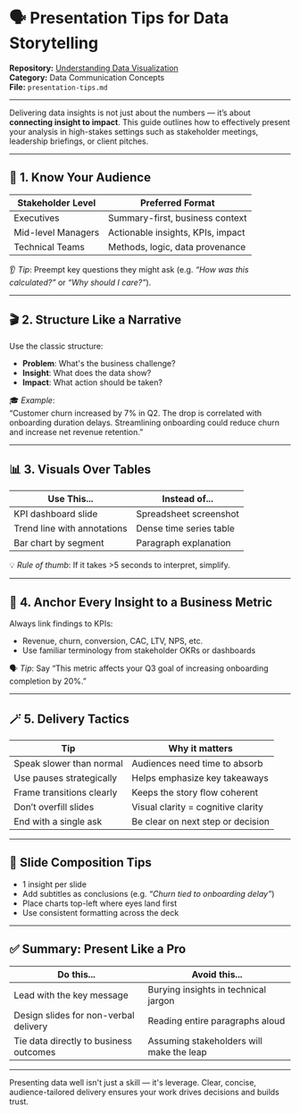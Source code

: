 # 🗣️ Presentation Tips for Data Storytelling

**Repository:** [Understanding Data Visualization](https://github.com/VibeHarboe/Understanding-Data-Visualization)  
**Category:** Data Communication Concepts  
**File:** `presentation-tips.md`

---

Delivering data insights is not just about the numbers — it’s about **connecting insight to impact**. This guide outlines how to effectively present your analysis in high-stakes settings such as stakeholder meetings, leadership briefings, or client pitches.

---

## 🎯 1. Know Your Audience

| Stakeholder Level      | Preferred Format                    |
|------------------------|-------------------------------------|
| Executives             | Summary-first, business context     |
| Mid-level Managers     | Actionable insights, KPIs, impact   |
| Technical Teams        | Methods, logic, data provenance     |

👂 _Tip_: Preempt key questions they might ask (e.g. *“How was this calculated?”* or *“Why should I care?”*).

---

## 🎬 2. Structure Like a Narrative

Use the classic structure:
- **Problem**: What's the business challenge?
- **Insight**: What does the data show?
- **Impact**: What action should be taken?

🎓 _Example_:  
“Customer churn increased by 7% in Q2. The drop is correlated with onboarding duration delays. Streamlining onboarding could reduce churn and increase net revenue retention.”

---

## 📊 3. Visuals Over Tables

| Use This...                | Instead of...               |
|---------------------------|-----------------------------|
| KPI dashboard slide        | Spreadsheet screenshot      |
| Trend line with annotations| Dense time series table     |
| Bar chart by segment       | Paragraph explanation       |

💡 _Rule of thumb_: If it takes >5 seconds to interpret, simplify.

---

## 🧠 4. Anchor Every Insight to a Business Metric

Always link findings to KPIs:
- Revenue, churn, conversion, CAC, LTV, NPS, etc.
- Use familiar terminology from stakeholder OKRs or dashboards

🗣️ _Tip_: Say “This metric affects your Q3 goal of increasing onboarding completion by 20%.”

---

## 🪄 5. Delivery Tactics

| Tip                         | Why it matters                     |
|-----------------------------|-------------------------------------|
| Speak slower than normal    | Audiences need time to absorb      |
| Use pauses strategically    | Helps emphasize key takeaways      |
| Frame transitions clearly   | Keeps the story flow coherent      |
| Don’t overfill slides       | Visual clarity = cognitive clarity |
| End with a single ask       | Be clear on next step or decision  |

---

## 🧰 Slide Composition Tips

- 1 insight per slide  
- Add subtitles as conclusions (e.g. *“Churn tied to onboarding delay”*)  
- Place charts top-left where eyes land first  
- Use consistent formatting across the deck  

---

## ✅ Summary: Present Like a Pro

| Do this...                                   | Avoid this...                             |
|---------------------------------------------|-------------------------------------------|
| Lead with the key message                    | Burying insights in technical jargon       |
| Design slides for non-verbal delivery        | Reading entire paragraphs aloud            |
| Tie data directly to business outcomes       | Assuming stakeholders will make the leap   |

---

Presenting data well isn't just a skill — it's leverage. Clear, concise, audience-tailored delivery ensures your work drives decisions and builds trust.

